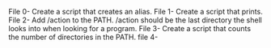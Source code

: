 File 0- Create a script that creates an alias.
File 1- Create a script that prints.
File 2- Add /action to the PATH. /action should be the last directory the shell looks into when looking for a program.
File 3- Create a script that counts the number of directories in the PATH.
file 4- 

